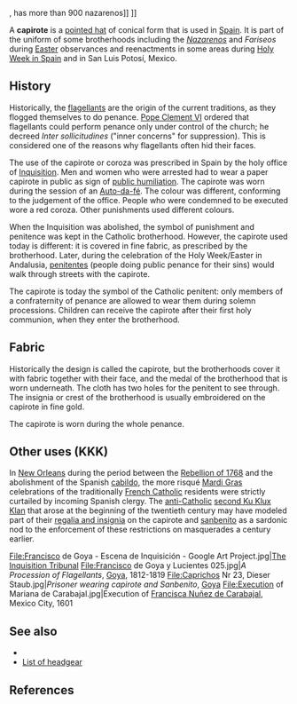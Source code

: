 , has more than 900 nazarenos\]\] \]\]

A **capirote** is a [pointed hat](pointed_hat "wikilink") of conical
form that is used in [Spain](Spain "wikilink"). It is part of the
uniform of some brotherhoods including the
*[Nazarenos](:es:Nazarenos "wikilink")* and *Fariseos* during
[Easter](Easter "wikilink") observances and reenactments in some areas
during [Holy Week in Spain](Holy_Week_in_Spain "wikilink") and in San
Luis Potosí, Mexico.

## History

Historically, the [flagellants](flagellant "wikilink") are the origin of
the current traditions, as they flogged themselves to do penance. [Pope
Clement VI](Pope_Clement_VI "wikilink") ordered that flagellants could
perform penance only under control of the church; he decreed *Inter
sollicitudines* ("inner concerns" for suppression). This is considered
one of the reasons why flagellants often hid their faces.

The use of the capirote or coroza was prescribed in Spain by the holy
office of [Inquisition](Inquisition "wikilink"). Men and women who were
arrested had to wear a paper capirote in public as sign of [public
humiliation](public_humiliation "wikilink"). The capirote was worn
during the session of an [Auto-da-fé](Auto-da-fé "wikilink"). The colour
was different, conforming to the judgement of the office. People who
were condemned to be executed wore a red coroza. Other punishments used
different colours.

When the Inquisition was abolished, the symbol of punishment and
penitence was kept in the Catholic brotherhood. However, the capirote
used today is different: it is covered in fine fabric, as prescribed by
the brotherhood. Later, during the celebration of the Holy Week/Easter
in Andalusia, [penitentes](wikt:penitentes "wikilink") (people doing
public penance for their sins) would walk through streets with the
capirote.

The capirote is today the symbol of the Catholic penitent: only members
of a confraternity of penance are allowed to wear them during solemn
processions. Children can receive the capirote after their first holy
communion, when they enter the brotherhood.

## Fabric

Historically the design is called the capirote, but the brotherhoods
cover it with fabric together with their face, and the medal of the
brotherhood that is worn underneath. The cloth has two holes for the
penitent to see through. The insignia or crest of the brotherhood is
usually embroidered on the capirote in fine gold.

The capirote is worn during the whole penance.

## Other uses (KKK)

In [New Orleans](History_of_New_Orleans#Spanish_rule "wikilink") during
the period between the [Rebellion of 1768](Rebellion_of_1768 "wikilink")
and the abolishment of the Spanish
[cabildo](Cabildo_(council) "wikilink"), the more risqué [Mardi
Gras](Mardi_Gras#United_States "wikilink") celebrations of the
traditionally [French Catholic](French_Catholic "wikilink") residents
were strictly curtailed by incoming Spanish clergy. The
[anti-Catholic](Anti-Catholicism "wikilink") [second Ku Klux
Klan](Ku_Klux_Klan#Second_Klan:_1915.E2.80.931944 "wikilink") that arose
at the beginning of the twentieth century may have modeled part of their
[regalia and insignia](Ku_Klux_Klan_regalia_and_insignia "wikilink") on
the capirote and [sanbenito](sanbenito "wikilink") as a sardonic nod to
the enforcement of these restrictions on masquerades a century earlier.

<File:Francisco> de Goya - Escena de Inquisición - Google Art
Project.jpg\|[The Inquisition
Tribunal](The_Inquisition_Tribunal "wikilink") <File:Francisco> de Goya
y Lucientes 025.jpg\|*A Procession of Flagellants*,
[Goya](Francisco_Goya "wikilink"), 1812-1819 <File:Caprichos> Nr 23,
Dieser Staub.jpg\|*Prisoner wearing capirote and Sanbenito*,
[Goya](Francisco_Goya "wikilink") <File:Execution> of Mariana de
Carabajal.jpg\|Execution of [Francisca Nuñez de
Carabajal](Francisca_Nuñez_de_Carabajal "wikilink"), Mexico City, 1601

## See also

-
-   [List of headgear](List_of_headgear "wikilink")

## References
